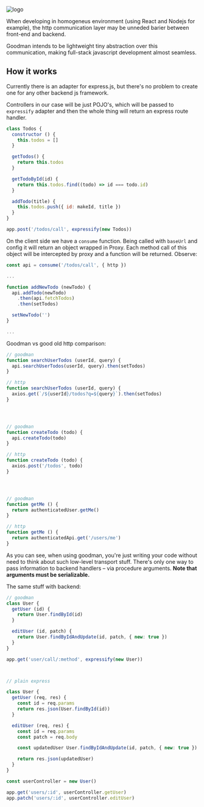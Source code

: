 ![logo](https://user-images.githubusercontent.com/20744231/80919762-8082cd00-8d74-11ea-9de3-e649d9a1da41.png)

When developing in homogeneus environment (using React and Nodejs for example),
the http communication layer may be unneded barier between front-end and backend.

Goodman intends to be lightweight tiny abstraction over this communication, making
full-stack javascript development almost seamless.

## How it works

Currently there is an adapter for express.js, but there's no problem to create one for any other backend js framework.

Controllers in our case will be just POJO's, which will be passed to `expressify` adapter and then the whole thing will return
an express route handler.

```javascript
class Todos {
  constructor () {
    this.todos = []
  }

  getTodos() {
    return this.todos
  }

  getTodoById(id) {
    return this.todos.find((todo) => id === todo.id)
  }

  addTodo(title) {
    this.todos.push({ id: makeId, title })
  }
}

app.post('/todos/call', expressify(new Todos))

```

On the client side we have a `consume` function. Being called with `baseUrl` and config it will return an object wrapped
in Proxy. Each method call of this object will be intercepted by proxy and a function will be returned. Observe:

```javascript
const api = consume('/todos/call', { http })

...

function addNewTodo (newTodo) {
  api.addTodo(newTodo)
    .then(api.fetchTodos)
    .then(setTodos)

  setNewTodo('')
}

...

```

Goodman vs good old http comparison:
```javascript
// goodman
function searchUserTodos (userId, query) {
  api.searchUserTodos(userId, query).then(setTodos)
}

// http
function searchUserTodos (userId, query) {
  axios.get(`/${userId}/todos?q=${query}`).then(setTodos)
}




// goodman
function createTodo (todo) {
  api.createTodo(todo)
}

// http
function createTodo (todo) {
  axios.post('/todos', todo)
}




// goodman
function getMe () {
  return authenticatedUser.getMe()
}

// http
function getMe () {
  return authenticatedApi.get('/users/me')
}
```

As you can see, when using goodman, you're just writing your code without need to think about such low-level transport stuff.
There's only one way to pass information to backend handlers – via procedure arguments. **Note that arguments must be serializable.**

The same stuff with backend:

```javascript
// goodman
class User {
  getUser (id) {
    return User.findById(id)
  }

  editUser (id, patch) {
    return User.findByIdAndUpdate(id, patch, { new: true })
  }
}

app.get('user/call/:method', expressify(new User))



// plain express

class User {
  getUser (req, res) {
    const id = req.params
    return res.json(User.findById(id))
  }

  editUser (req, res) {
    const id = req.params
    const patch = req.body

    const updatedUser User.findByIdAndUpdate(id, patch, { new: true })

    return res.json(updatedUser)
  }
}

const userController = new User()

app.get('users/:id', userController.getUser)
app.patch('users/:id', userController.editUser)
```


